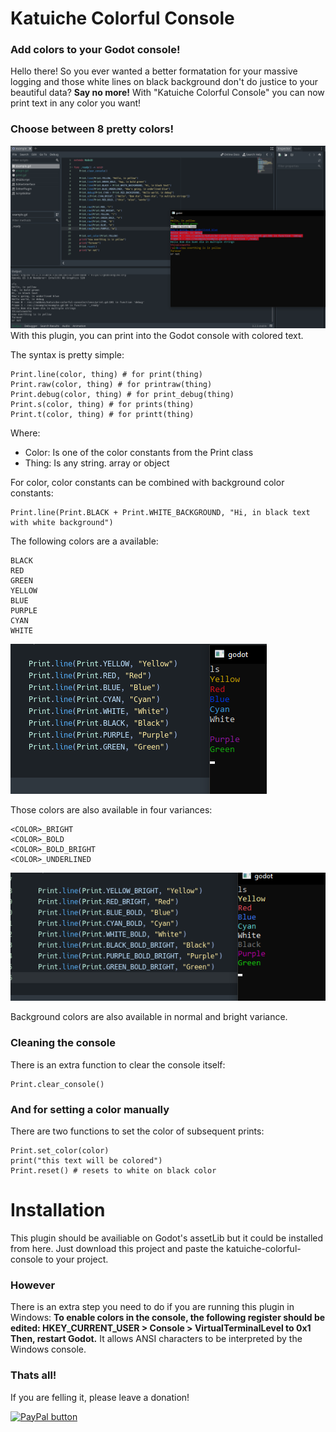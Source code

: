 
# Katuiche Colorful Console
### Add colors to your Godot console!
Hello there!
So you ever wanted a better formatation for your massive logging and those white lines on black background don't do justice to your beautiful data? 
**Say no more!** With "Katuiche Colorful Console" you can now print text in any color you want!

### Choose between 8 pretty colors!
![Very colors!!](https://raw.githubusercontent.com/CassianoBelniak/katuiche-colorful-console/develop/addons/katuiche-colorful-console/screenshots/example.png)
With this plugin, you can print into the Godot console with colored text.

The syntax is pretty simple:

    Print.line(color, thing) # for print(thing)
    Print.raw(color, thing) # for printraw(thing)
    Print.debug(color, thing) # for print_debug(thing)
    Print.s(color, thing) # for prints(thing)
    Print.t(color, thing) # for printt(thing)

Where:

 - Color: Is one of the color constants from the Print class
 - Thing: Is any string. array or object 

For color, color constants can be combined with background color constants:

    Print.line(Print.BLACK + Print.WHITE_BACKGROUND, "Hi, in black text with white background")

The following colors are a available:

    BLACK
    RED
    GREEN
    YELLOW
    BLUE
    PURPLE
    CYAN
    WHITE

![Avaliable colors](https://raw.githubusercontent.com/CassianoBelniak/katuiche-colorful-console/develop/addons/katuiche-colorful-console/screenshots/colors.png)

Those colors are also available in four variances:

    <COLOR>_BRIGHT
    <COLOR>_BOLD
    <COLOR>_BOLD_BRIGHT
    <COLOR>_UNDERLINED

![Color variances](https://raw.githubusercontent.com/CassianoBelniak/katuiche-colorful-console/develop/addons/katuiche-colorful-console/screenshots/extra-colors.png)

Background colors are also available in normal and bright variance.

### Cleaning the console
There is an extra function to clear the console itself:

    Print.clear_console()


### And for setting a color manually
There are two functions to set the color of subsequent prints:

    Print.set_color(color)
    print("this text will be colored")
    Print.reset() # resets to white on black color

# Installation
This plugin should be availiable on Godot's assetLib but it could be installed from here. Just download this project and paste the katuiche-colorful-console to your project.
### However
There is an extra step you need to do if you are running this plugin in Windows:
**To enable colors in the console, the following register should be edited:
HKEY_CURRENT_USER > Console > VirtualTerminalLevel  to 0x1
Then, restart Godot.**
It allows ANSI characters to be interpreted by the Windows console.

### Thats all!
If you are felling it, please leave a donation!

[![PayPal button](https://www.paypalobjects.com/en_US/i/btn/btn_donate_LG.gif)](https://www.paypal.com/cgi-bin/webscr?cmd=_donations&business=S7D8VGAH3KVPY&currency_code=BRL)
